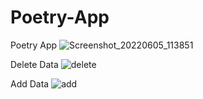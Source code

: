 # Poetry-App


Poetry App
![Screenshot_20220605_113851](https://user-images.githubusercontent.com/76611060/172038385-311c2d9e-8441-454e-b229-6b0842287bd1.png)

Delete Data
![delete](https://user-images.githubusercontent.com/76611060/172038947-73cdaea0-fdf6-43ad-a9dd-f58285bfafe0.png)

Add Data
![add](https://user-images.githubusercontent.com/76611060/172039002-2b61138d-a7d6-46e3-acc4-7ca5de6d641e.png)

